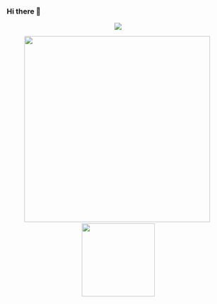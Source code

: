 ### Hi there 👋

 <p align="center">
    <img src="https://github-profile-trophy.vercel.app/?username=cjghost2001&column=7&theme=monokai"/>
 </p>
 
<p align="center">
  <img src="https://github-readme-stats.vercel.app/api?username=cjghost2001&show_icons=true&theme=monokai" width="420"/>&nbsp;<img src="https://github-readme-stats.vercel.app/api/top-langs/?username=cjghost2001&layout=compact&theme=monokai" height="165">
</p>
